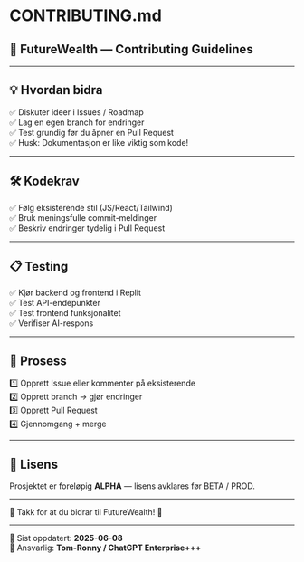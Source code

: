 # CONTRIBUTING.md
## 🤝 FutureWealth — Contributing Guidelines

---

## 💡 Hvordan bidra

✅ Diskuter ideer i Issues / Roadmap  
✅ Lag en egen branch for endringer  
✅ Test grundig før du åpner en Pull Request  
✅ Husk: Dokumentasjon er like viktig som kode!

---

## 🛠️ Kodekrav

✅ Følg eksisterende stil (JS/React/Tailwind)  
✅ Bruk meningsfulle commit-meldinger  
✅ Beskriv endringer tydelig i Pull Request

---

## 📋 Testing

✅ Kjør backend og frontend i Replit  
✅ Test API-endepunkter  
✅ Test frontend funksjonalitet  
✅ Verifiser AI-respons

---

## 🚦 Prosess

1️⃣ Opprett Issue eller kommenter på eksisterende  
2️⃣ Opprett branch → gjør endringer  
3️⃣ Opprett Pull Request  
4️⃣ Gjennomgang + merge

---

## 📜 Lisens

Prosjektet er foreløpig **ALPHA** — lisens avklares før BETA / PROD.

---

🎉 Takk for at du bidrar til FutureWealth! 🚀

---

📝 Sist oppdatert: **2025-06-08**  
🚀 Ansvarlig: **Tom-Ronny / ChatGPT Enterprise+++**
